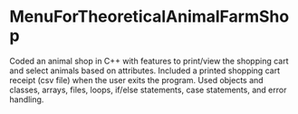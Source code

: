 # MenuForTheoreticalAnimalFarmShop
Coded an animal shop in C++ with features to print/view the shopping cart and select animals based on attributes. Included a printed shopping cart receipt (csv file) when the user exits the program. Used objects and classes, arrays, files, loops, if/else statements, case statements, and error handling.
